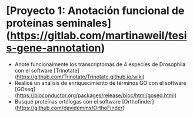 # [Proyecto 1: Anotación funcional de proteínas seminales] (https://gitlab.com/martinaweil/tesis-gene-annotation)

* Anoté funcionalmente los transcriptomas de 4 especies de Drosophila con el software [Trinotate] (https://github.com/Trinotate/Trinotate.github.io/wiki)
* Realicé un análisis de enriquecimiento de términos GO con el software [GOseq] (https://bioconductor.org/packages/release/bioc/html/goseq.html)
* Busqué proteínas ortólogas con el software [Orthofinder] (https://github.com/davidemms/OrthoFinder)
